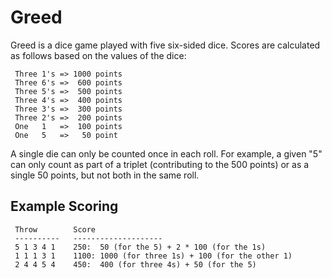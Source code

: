 # Greed

Greed is a dice game played with five six-sided dice. Scores are calculated as follows based on the values of the dice:

```
 Three 1's => 1000 points
 Three 6's =>  600 points
 Three 5's =>  500 points
 Three 4's =>  400 points
 Three 3's =>  300 points
 Three 2's =>  200 points
 One   1   =>  100 points
 One   5   =>   50 point
```

A single die can only be counted once in each roll. For example, a given "5" can only count as part of a triplet (contributing to the 500 points) or as a single 50 points, but not both in the same roll.

## Example Scoring

```
 Throw        Score
 ----------   --------------------
 5 1 3 4 1    250:  50 (for the 5) + 2 * 100 (for the 1s)
 1 1 1 3 1    1100: 1000 (for three 1s) + 100 (for the other 1)
 2 4 4 5 4    450:  400 (for three 4s) + 50 (for the 5)
```

